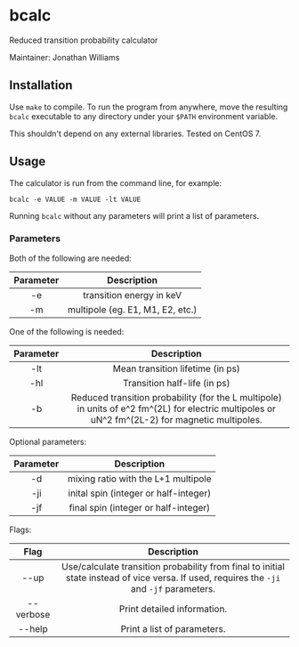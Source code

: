 # bcalc

Reduced transition probability calculator

Maintainer: Jonathan Williams

## Installation

Use `make` to compile. To run the program from anywhere, move the resulting `bcalc` executable to any directory under your `$PATH` environment variable.

This shouldn't depend on any external libraries.  Tested on CentOS 7.

## Usage

The calculator is run from the command line, for example:

```
bcalc -e VALUE -m VALUE -lt VALUE
```

Running `bcalc` without any parameters will print a list of parameters.

### Parameters

Both of the following are needed:

|**Parameter**|**Description**|
|:---:|:---:|
| -e | transition energy in keV |
| -m |  multipole (eg. E1, M1, E2, etc.) |

One of the following is needed:

|**Parameter**|**Description**|
|:---:|:---:|
| -lt | Mean transition lifetime (in ps) |
| -hl | Transition half-life (in ps) |
| -b | Reduced transition probability (for the L multipole) in units of e^2 fm^(2L) for electric multipoles or uN^2 fm^(2L-2) for magnetic multipoles. |

Optional parameters:

|**Parameter**|**Description**|
|:---:|:---:|
| -d | mixing ratio with the L+1 multipole |
| -ji | inital spin (integer or half-integer) |
| -jf | final spin (integer or half-integer) |

Flags:

|**Flag**|**Description**|
|:---:|:---:|
| --up | Use/calculate transition probability from final to initial state instead of vice versa.  If used, requires the `-ji` and `-jf` parameters. |
| --verbose | Print detailed information. |
| --help | Print a list of parameters. |